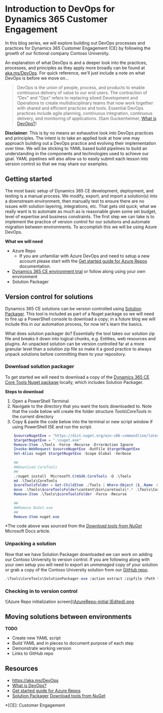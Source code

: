 
# Introduction to DevOps for Dynamics 365 Customer Engagement
  
In this blog series, we will explore building out DevOps processes and practices for Dynamics 365 Customer Engagement (CE) by following the growth of our fictional company Contoso University. 

An explanation of what DevOps is and a deeper look into the practices, processes, and principles as they apply more broadly can be found at [aka.ms/DevOps](https://aka.ms/Devops). For quick reference, we'll just include a note on what DevOps is before we move on...

>DevOps is the union of people, process, and products to enable continuous delivery of value to our end users. The contraction of “Dev” and “Ops” refers to replacing siloed Development and Operations to create multidisciplinary teams that now work together with shared and efficient practices and tools. Essential DevOps practices include agile planning, continuous integration, continuous delivery, and monitoring of applications. (Sam Guckenheimer, [What is DevOps?](https://docs.microsoft.com/en-us/azure/devops/learn/what-is-devops))

**Disclaimer**: This is by no means an exhaustive look into DevOps practices and principles. The intent is to take an applied look at how one may approach building out a DevOps practice and evolving their implementation over time. We will be sticking to YAML based build pipelines to build an understanding in the components and technologies used to achieve our goal. YAML pipelines will also allow us to easily submit each lesson into version control so that we may share our examples.

## Getting started

The most basic setup of Dynamics 365 CE development, deployment, and testing is a manual process. We modify, export, and import a solution(s) into a downstream environment, then manually test to ensure there are no issues with solution layering, integrations, etc. That gets old quick; what we really want is to automate as much as is reasonable given some set budget, level of expertise and business constraints. The first step we can take is to implement the practice of version control for our solutions and automate migration between environments. To accomplish this we will be using Azure DevOps.

**What we will need**

 - Azure Repo
	 - If you are unfamiliar with Azure DevOps and need to setup a new account please start with the [Get started guide for Azure Repos](https://docs.microsoft.com/en-us/azure/devops/repos/get-started/?view=azure-devops) documentation. 
 - [Dynamics 365 CE environment trial](https://trials.dynamics.com/) or follow along using your own environment
 - Solution Packager

## Version control for solutions
Dynamics 365 CE solutions can be version controlled using [Solution Packager](https://docs.microsoft.com/en-us/dynamics365/customer-engagement/developer/compress-extract-solution-file-solutionpackager). This tool is included as part of a Nuget package so we will need to fire up a PowerShell console to download a copy; in a future blog we will include this in our automation process, for now let's learn the basics.

What does solution packager do? Essentially the tool takes our solution zip file and breaks it down into logical chunks, e.g. Entities, web resources and plugins. An unpacked solution can be version controlled far at a more granular level than a solution zip file so make it a good practice to always unpack solutions before committing them to your repository.  

### Download solution packager
To get started we will need to download a copy of the [Dynamics 365 CE Core Tools Nuget package](https://www.nuget.org/packages/Microsoft.CrmSdk.CoreTools) locally, which includes Solution Packager. 

**Steps to download**
1. Open a PowerShell Terminal
2. Navigate to the directory that you want the tools downloaded to. Note that the code below will create the folder structure *Tools\CoreTools* in the current directory
3. Copy & paste the code below into the terminal or new script window if using PowerShell ISE and run the script.

```PowerShell
    $sourceNugetExe = "https://dist.nuget.org/win-x86-commandline/latest/nuget.exe"
    $targetNugetExe = ".\nuget.exe"
    Remove-Item .\Tools -Force -Recurse -ErrorAction Ignore
    Invoke-WebRequest $sourceNugetExe -OutFile $targetNugetExe
    Set-Alias nuget $targetNugetExe -Scope Global -Verbose
    
    ##
    ##Download CoreTools
    ##
    ./nuget install  Microsoft.CrmSdk.CoreTools -O .\Tools
    md .\Tools\CoreTools
    $coreToolsFolder = Get-ChildItem ./Tools | Where-Object {$_.Name -match 'Microsoft.CrmSdk.CoreTools.'}
    move .\Tools\$coreToolsFolder\content\bin\coretools\*.* .\Tools\CoreTools
    Remove-Item .\Tools\$coreToolsFolder -Force -Recurse
    
    ##
    ##Remove NuGet.exe
    ##
    Remove-Item nuget.exe   
```
*The code above was sourced from the [*Download tools from NuGet*](https://docs.microsoft.com/en-us/dynamics365/customer-engagement/developer/download-tools-nuget) Microsoft Docs article.

### Unpacking a solution
Now that we have Solution Packager downloaded we can work on adding our Contoso University to version control. If you are following along with your own setup you will need to export an *unmanaged* copy of your solution or grab a copy of the Contoso University solution from our [GitHub repo](https://github.com/paulbreuler/D365-CE-DevOps-Tutorial).

```PowerShell
.\Tools\CoreTools\SolutionPackager.exe /action extract /zipfile {Path to file}\ContosoUniversity_1_0_0_0.zip /folder {Ouptut path}
```

### Checking in to version control

![Azure Repo initialization screen]([AzureRepo-initial (Edited).png](https://github.com/paulbreuler/d365-PFE-Blogs/blob/DevOps-Intro-Blog/media/devops/AzureRepo-initial%20(Edited).png "AzureRepo-initial (Edited).png")

## Moving solutions between environments
**TODO**
- Create new YAML script
- Build YAML and in pieces to document purpose of each step
- Demonstrate working version
- Links to GitHub repo
## Resources

- https://aka.ms/DevOps
- [What is DevOps?](https://docs.microsoft.com/en-us/azure/devops/learn/what-is-devops)
- [Get started guide for Azure Repos](https://docs.microsoft.com/en-us/azure/devops/repos/get-started/?view=azure-devops)
- [Solution Packager](https://docs.microsoft.com/en-us/dynamics365/customer-engagement/developer/compress-extract-solution-file-solutionpackager)
 [Download tools from NuGet](https://docs.microsoft.com/en-us/dynamics365/customer-engagement/developer/download-tools-nuget)

*[CE]: Customer Engagement
<!--stackedit_data:
eyJoaXN0b3J5IjpbLTE0NDYxMjg4MzEsLTE0MjMyNTQ3NCwtMT
E5NTMyOTU0OCwxMDY2MDYyNDk0LDExNDkwMDY5NzMsLTIwNTUx
NDg4MTQsMTM2NDIyMTM2MCwxMDQ4OTI1NzcwLDEyMTAxNDY5OC
wtNjI2MzcyNzc4LDc0MDA0Nzg3NCwtMzA4MzU3NzU2LDE5NTE0
NzU3NCwtNTQxNjYwNzQyLC04ODQ3NzUyNjNdfQ==
-->